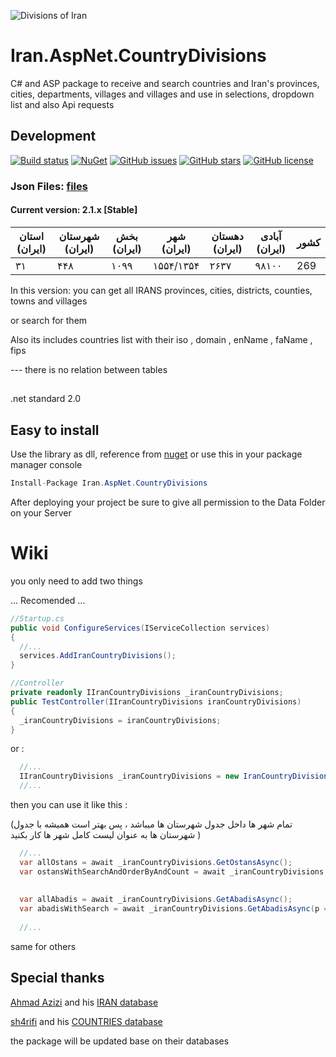
![Divisions of Iran](/screen.png)

# Iran.AspNet.CountryDivisions
&#x202b;
C# and ASP package to receive and search countries and
Iran's provinces, cities, departments, villages and villages and use in selections, dropdown list and also Api requests 

## Development 



[![Build status](https://img.shields.io/appveyor/ci/keyone2693/imageresizer-aspnetcore.svg)](https://ci.appveyor.com/project/keyone2693/iran-aspnet-countrydivisions)
[![NuGet](https://img.shields.io/nuget/v/Iran.AspNet.CountryDivisions.svg)](https://www.nuget.org/packages/Iran.AspNet.CountryDivisions/)
[![GitHub issues](https://img.shields.io/github/issues/keyone2693/Iran.AspNet.CountryDivisions.svg?maxAge=25920?style=plastic)](https://github.com/keyone2693/Iran.AspNet.CountryDivisions/issues)
[![GitHub stars](https://img.shields.io/github/stars/keyone2693/Iran.AspNet.CountryDivisions.svg?maxAge=25920?style=plastic)](https://github.com/keyone2693/Iran.AspNet.CountryDivisions/stargazers)
[![GitHub license](https://img.shields.io/github/license/keyone2693/Iran.AspNet.CountryDivisions.svg?maxAge=25920?style=plastic)](https://github.com/keyone2693/Iran.AspNet.CountryDivisions/blob/master/LICENSE)


### Json Files: [files](https://github.com/keyone2693/Iran.AspNet.CountryDivisions/tree/master/Iran.AspNet.CountryDivisions/Data)


#### Current version: 2.1.x [Stable]

| استان (ایران) | شهرستان (ایران) | بخش (ایران) | شهر (ایران) | دهستان (ایران) | آبادی (ایران) | کشور |
| --- | --- | --- | --- | --- | --- | --- |
| ۳۱ | ۴۴۸ | ۱۰۹۹ | ۱۵۵۴/۱۳۵۴ | ۲۶۳۷ | ۹۸۱۰۰ | 269 |


In this version:
you can get all IRANS provinces, cities, districts, counties, towns and villages


or search for them


Also its includes countries list with their iso , domain , enName , faName , fips


--- there is no relation between tables



##
.net standard 2.0

## Easy to install
Use the library as dll, reference from [nuget](https://www.nuget.org/packages/Iran.AspNet.CountryDivisions/)
or use this in your package manager console
```c#
Install-Package Iran.AspNet.CountryDivisions
```

After deploying your project be sure to give all permission to the Data Folder on your Server


# Wiki

you only need to add two things

... Recomended ...
```c#
//Startup.cs
public void ConfigureServices(IServiceCollection services)
{
  //...
  services.AddIranCountryDivisions();
}
```
```c#
//Controller
private readonly IIranCountryDivisions _iranCountryDivisions;
public TestController(IIranCountryDivisions iranCountryDivisions)
{
  _iranCountryDivisions = iranCountryDivisions;
}
```


or :
```c#
  //...
  IIranCountryDivisions _iranCountryDivisions = new IranCountryDivisions(new Iran.AspNet.CountryDivisions.Data.DatabaseContext.LocationsDbContext());
  //...
```

then you can use it like this :

(تمام شهر ها داخل جدول شهرستان ها میباشد ، پس بهتر است همیشه با جدول شهرستان ها به عنوان لیست کامل شهر ها کار بکنید )

```c#
  //...
  var allOstans = await _iranCountryDivisions.GetOstansAsync();
  var ostansWithSearchAndOrderByAndCount = await _iranCountryDivisions.GetOstansAsync(p => p.Name.Contains(nameSearch), o=>o.OrderBy(p=>p.Name) , 10);
  
  
  var allAbadis = await _iranCountryDivisions.GetAbadisAsync();
  var abadisWithSearch = await _iranCountryDivisions.GetAbadisAsync(p => p.ShahrestanId == shahrId &&  p.Name.Contains(nameSearch));
  
  //...
```
same for others


## Special thanks

[Ahmad Azizi](https://github.com/ahmadazizi) and his [IRAN database](https://github.com/ahmadazizi/iran-cities/)

[sh4rifi](https://github.com/sh4rifi) and his [COUNTRIES database](https://github.com/sh4rifi/countries-db)

the package will be updated base on their databases

